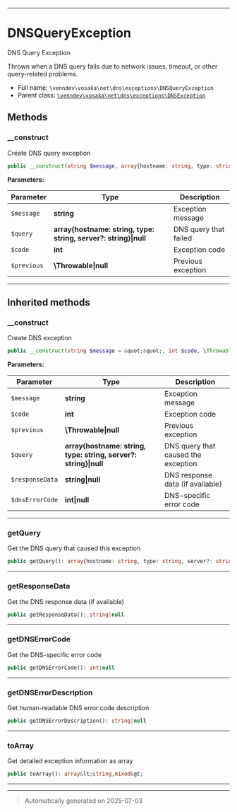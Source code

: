 ***

# DNSQueryException

DNS Query Exception

Thrown when a DNS query fails due to network issues,
timeout, or other query-related problems.

* Full name: `\venndev\vosaka\net\dns\exceptions\DNSQueryException`
* Parent class: [`\venndev\vosaka\net\dns\exceptions\DNSException`](./DNSException.md)




## Methods


### __construct

Create DNS query exception

```php
public __construct(string $message, array{hostname: string, type: string, server?: string}|null $query = null, int $code, \Throwable|null $previous = null): mixed
```








**Parameters:**

| Parameter | Type | Description |
|-----------|------|-------------|
| `$message` | **string** | Exception message |
| `$query` | **array{hostname: string, type: string, server?: string}&#124;null** | DNS query that failed |
| `$code` | **int** | Exception code |
| `$previous` | **\Throwable&#124;null** | Previous exception |





***


## Inherited methods


### __construct

Create DNS exception

```php
public __construct(string $message = &quot;&quot;, int $code, \Throwable|null $previous = null, array{hostname: string, type: string, server?: string}|null $query = null, string|null $responseData = null, int|null $dnsErrorCode = null): mixed
```








**Parameters:**

| Parameter | Type | Description |
|-----------|------|-------------|
| `$message` | **string** | Exception message |
| `$code` | **int** | Exception code |
| `$previous` | **\Throwable&#124;null** | Previous exception |
| `$query` | **array{hostname: string, type: string, server?: string}&#124;null** | DNS query that caused the exception |
| `$responseData` | **string&#124;null** | DNS response data (if available) |
| `$dnsErrorCode` | **int&#124;null** | DNS-specific error code |





***

### getQuery

Get the DNS query that caused this exception

```php
public getQuery(): array{hostname: string, type: string, server?: string}|null
```












***

### getResponseData

Get the DNS response data (if available)

```php
public getResponseData(): string|null
```












***

### getDNSErrorCode

Get the DNS-specific error code

```php
public getDNSErrorCode(): int|null
```












***

### getDNSErrorDescription

Get human-readable DNS error code description

```php
public getDNSErrorDescription(): string|null
```












***

### toArray

Get detailed exception information as array

```php
public toArray(): array&lt;string,mixed&gt;
```












***


***
> Automatically generated on 2025-07-03
